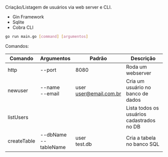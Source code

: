 Criação/Listagem de usuários via web server e CLI.

- Gin Framework
- Sqlite
- Cobra CLI

```sh
go run main.go [command] [argumentos]
```

Comandos:

| Comando     | Argumentos              | Padrão                    | Descrição                                 |
|-------------|-------------------------|---------------------------|-------------------------------------------|
| http        | --port                  | 8080                      | Roda um webserver                         |
| newuser     | --name<br>--email       | user<br>user@email.com.br | Cria um usuário no banco de dados         |
| listUsers   |                         |                           | Lista todos os usuários cadastrados no DB |
| createTable | --dbName<br>--tableName | user<br>test.db           | Cria a tabela no banco SQL                |
